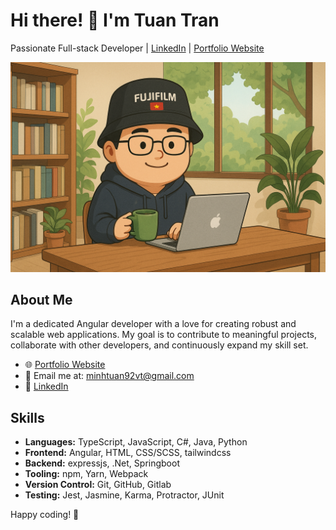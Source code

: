 # Hi there! 👋 I'm Tuan Tran

Passionate Full-stack Developer | [LinkedIn](https://www.linkedin.com/in/minhtuan92vt) | [Portfolio Website](https://minhtuan92.github.io/portfolio)

![Me](assets/me.png)

## About Me

I'm a dedicated Angular developer with a love for creating robust and scalable web applications. My goal is to contribute to meaningful projects, collaborate with other developers, and continuously expand my skill set.

- 🌐 [Portfolio Website](https://minhtuan92.github.io/porfolio)
- 📧 Email me at: [minhtuan92vt@gmail.com](mailto:minhtuan92vt@gmail.com)
- 💼 [LinkedIn](https://www.linkedin.com/in/minhtuan92vt)

## Skills

- **Languages:** TypeScript, JavaScript, C#, Java, Python
- **Frontend:** Angular, HTML, CSS/SCSS, tailwindcss
- **Backend:** expressjs, .Net, Springboot
- **Tooling:** npm, Yarn, Webpack
- **Version Control:** Git, GitHub, Gitlab
- **Testing:** Jest, Jasmine, Karma, Protractor, JUnit

Happy coding! 🚀
